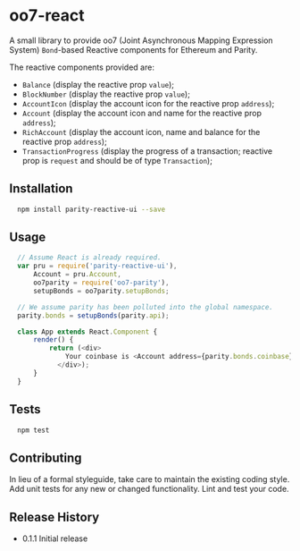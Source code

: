 oo7-react
=========

A small library to provide oo7 (Joint Asynchronous Mapping Expression System)
`Bond`-based Reactive components for Ethereum and Parity.

The reactive components provided are:
- `Balance` (display the reactive prop `value`);
- `BlockNumber` (display the reactive prop `value`);
- `AccountIcon` (display the account icon for the reactive prop `address`);
- `Account` (display the account icon and name for the reactive prop `address`);
- `RichAccount` (display the account icon, name and balance for the reactive
	prop `address`);
- `TransactionProgress` (display the progress of a transaction; reactive prop is
	`request` and should be of type `Transaction`);

## Installation

```sh
  npm install parity-reactive-ui --save
```

## Usage

```javascript
  // Assume React is already required.
  var pru = require('parity-reactive-ui'),
      Account = pru.Account,
	  oo7parity = require('oo7-parity'),
	  setupBonds = oo7parity.setupBonds;

  // We assume parity has been polluted into the global namespace.
  parity.bonds = setupBonds(parity.api);

  class App extends React.Component {
	  render() {
		  return (<div>
			  Your coinbase is <Account address={parity.bonds.coinbase} />
			</div>);
	  }
  }
```

## Tests

```sh
  npm test
```

## Contributing

In lieu of a formal styleguide, take care to maintain the existing coding style.
Add unit tests for any new or changed functionality. Lint and test your code.

## Release History

* 0.1.1 Initial release
